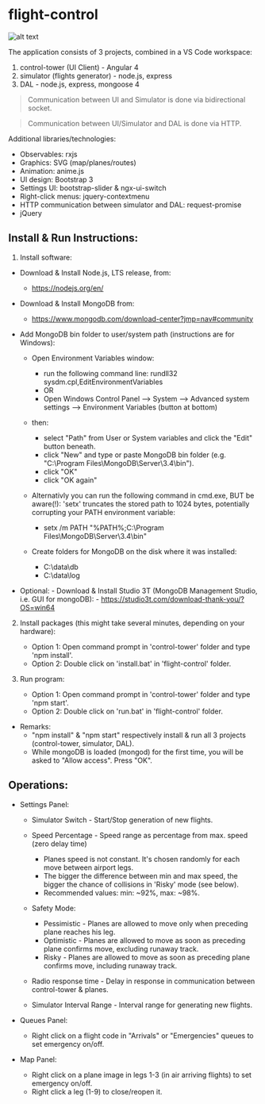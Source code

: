# flight-control
![alt text](https://github.com/PrisonerM13/flight-control/blob/master/flight-control.gif "flight-control")

The application consists of 3 projects, combined in a VS Code workspace:
1. control-tower (UI Client) - Angular 4
2. simulator (flights generator) - node.js, express
3. DAL - node.js, express, mongoose 4

> Communication between UI and Simulator is done via bidirectional socket.
		
> Communication between UI/Simulator and DAL is done via HTTP.
		
Additional libraries/technologies:
		
- Observables: rxjs
- Graphics: SVG (map/planes/routes)
- Animation: anime.js
- UI design: Bootstrap 3
- Settings UI: bootstrap-slider & ngx-ui-switch
- Right-click menus: jquery-contextmenu
- HTTP communication between simulator and DAL: request-promise
- jQuery

Install & Run Instructions:
--------------------------

1. Install software:

  - Download & Install Node.js, LTS release, from:
    - https://nodejs.org/en/

  - Download & Install MongoDB from:
    - https://www.mongodb.com/download-center?jmp=nav#community

  - Add MongoDB bin folder to user/system path (instructions are for Windows):
  	- Open Environment Variables window:
    	- run the following command line: rundll32 sysdm.cpl,EditEnvironmentVariables
	  	- OR
    	- Open Windows Control Panel --> System --> Advanced system settings --> Environment Variables (button at bottom)
  	- then:
	    - select "Path" from User or System variables and click the "Edit" button beneath.
	    - click "New" and type or paste MongoDB bin folder (e.g. "C:\Program Files\MongoDB\Server\3.4\bin").
	    - click "OK"
	    - click "OK again"

	- Alternativly you can run the following command in cmd.exe, BUT be aware(!): 'setx' truncates the stored path to 1024 bytes, potentially corrupting your PATH environment variable:
		- setx /m PATH "%PATH%;C:\Program Files\MongoDB\Server\3.4\bin"

	- Create folders for MongoDB on the disk where it was installed:
		- C:\data\db
		- C:\data\log

  - Optional:
		- Download & Install Studio 3T (MongoDB Management Studio, i.e. GUI for mongoDB):
			- https://studio3t.com/download-thank-you/?OS=win64

2. Install packages (this might take several minutes, depending on your hardware):
	- Option 1: Open command prompt in 'control-tower' folder and type 'npm install'.
	- Option 2: Double click on 'install.bat' in 'flight-control' folder.

3. Run program:
	- Option 1: Open command prompt in 'control-tower' folder and type 'npm start'.
	- Option 2: Double click on 'run.bat' in 'flight-control' folder.

-	Remarks:
	- "npm install" & "npm start" respectively install & run all 3 projects (control-tower, simulator, DAL).
	- While mongoDB is loaded (mongod) for the first time, you will be asked to "Allow access". Press "OK".

Operations:
-----------

- Settings Panel:
	- Simulator Switch - Start/Stop generation of new flights.
	
	- Speed Percentage - Speed range as percentage from max. speed (zero delay time)
		- Planes speed is not constant. It's chosen randomly for each move between airport legs.
		- The bigger the difference between min and max speed, the bigger the chance of collisions in 'Risky' mode (see below).
		- Recommended values: min: ~92%, max: ~98%.

	- Safety Mode:
		- Pessimistic - Planes are allowed to move only when preceding plane reaches his leg.
		- Optimistic - Planes are allowed to move as soon as preceding plane confirms move, excluding runaway track.
		- Risky - Planes are allowed to move as soon as preceding plane confirms move, including runaway track.

  - Radio response time - Delay in response in communication between control-tower & planes.

  - Simulator Interval Range - Interval range for generating new flights.

- Queues Panel:
  - Right click on a flight code in "Arrivals" or "Emergencies" queues to set emergency on/off.

- Map Panel:
  - Right click on a plane image in legs 1-3 (in air arriving flights) to set emergency on/off.
  - Right click a leg (1-9) to close/reopen it.
